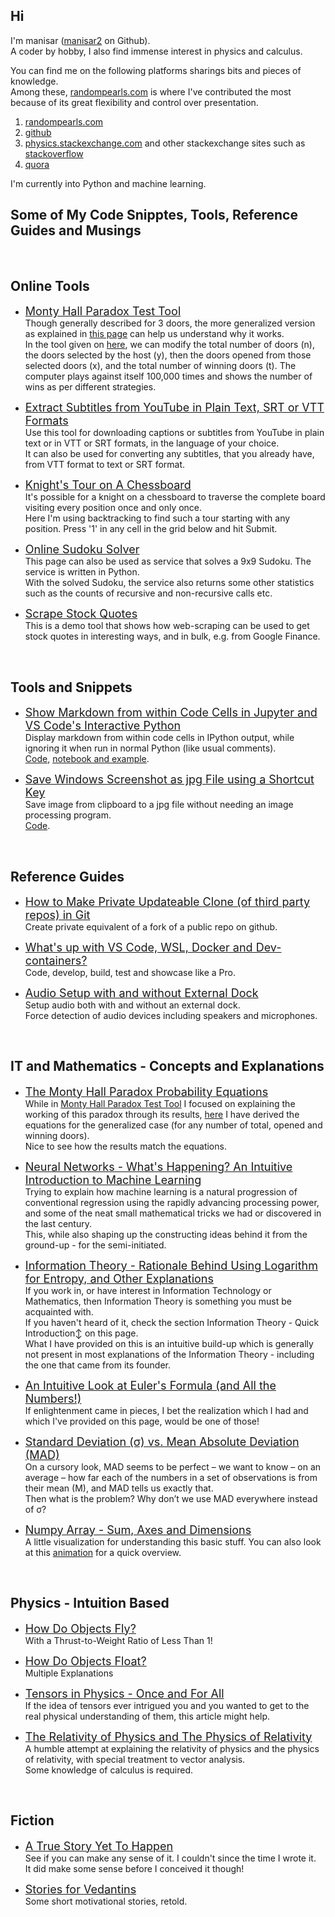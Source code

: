 ## Hi
I'm manisar ([manisar2](https://github.com/manisar2/manisar2) on Github).<br>
A coder by hobby, I also find immense interest in physics and calculus.

You can find me on the following platforms sharings bits and pieces of knowledge.<br>
Among these, [randompearls.com](https://randompearls.com/search/author/2/) is where I've contributed the most because of its great flexibility and control over presentation.

 1. [randompearls.com](https://randompearls.com/search/author/2/)
 2. [github](https://github.com/manisar2/manisar2)
 3. [physics.stackexchange.com](https://physics.stackexchange.com/users/306389/manisar) and other stackexchange sites such as [stackoverflow](https://stackoverflow.com/users/8582902/manisar)
 5. [quora](https://www.quora.com/profile/Manisar)

I'm currently into Python and machine learning.


## Some of My Code Snipptes, Tools, Reference Guides and Musings

<br>

## Online Tools

 * <font size="4rem">[Monty Hall Paradox Test Tool](https://randompearls.com/reference/tools/monty-hall-paradox-tool/)</font><!-- <img src="images/Monty_Hall_Pic.png" style="float:right; max-height:125px; margin-left:5px;" /><br> --><br>
   Though generally described for 3 doors, the more generalized version as explained in [this page]((https://randompearls.com/reference/tools/monty-hall-paradox-tool/)) can help us understand why it works.<br>
   In the tool given on [here](https://randompearls.com/reference/tools/monty-hall-paradox-tool/), we can modify the total number of doors (n), the doors selected by the host (y), then the doors opened from those selected doors (x), and the total number of winning doors (t).
   The computer plays against itself 100,000 times and shows the number of wins as per different strategies.

 * <font size="4rem">[Extract Subtitles from YouTube in Plain Text, SRT or VTT Formats](https://randompearls.com/reference/tools/extract-subtitles-youtube-and-convert-plain-text/)</font><br>
   Use this tool for downloading captions or subtitles from YouTube in plain text or in VTT or SRT formats, in the language of your choice.<br>
   It can also be used for converting any subtitles, that you already have, from VTT format to text or SRT format.

 * <font size="4rem">[Knight's Tour on A Chessboard](https://randompearls.com/reference/tools/knight-solution/)</font><!-- <img src="images/Knights_Tour_Solved.jpg" style="float:right; max-height:125px; margin-left:5px;" /><br> --><br>
   It's possible for a knight on a chessboard to traverse the complete board visiting every position once and only once.<br>
   Here I'm using backtracking to find such a tour starting with any position. Press '1' in any cell in the grid below and hit Submit.

 * <font size="4rem">[Online Sudoku Solver](https://randompearls.com/reference/tools/sudoku-solver/)</font><!-- <img src="images/Solved_Sudoku.jpg" style="float:right; max-height:125px; margin-left:5px;" /><br> --><br>
   This page can also be used as service that solves a 9x9 Sudoku. The service is written in Python.<br>
   With the solved Sudoku, the service also returns some other statistics such as the counts of recursive and non-recursive calls etc.

 * <font size="4rem">[Scrape Stock Quotes](https://randompearls.com/reference/tools/stock-quotes/)</font><br>
   This is a demo tool that shows how web-scraping can be used to get stock quotes in interesting ways, and in bulk, e.g. from Google Finance.

<br>

## Tools and Snippets

 * <font size="4rem">[Show Markdown from within Code Cells in Jupyter and VS Code's Interactive Python](https://randompearls.com/science-and-technology/information-technology/coding-and-development-reference-and-tools/show-markdown-within-code-cells-jupyter-and-vs-code-interactive-python/)</font><!-- <img src="images/Jupyter_Cell_With_Markdown_Comment.jpg" style="float:right; max-height:125px; margin-left:5px; border-radius:3px;" /><br> --><br>
   Display markdown from within code cells in IPython output, while ignoring it when run in normal Python (like usual comments).<br>
   [Code](https://github.com/manisar2/manisar2/tree/main/ipy_code_cell_markdown), [notebook and example](https://github.com/manisar2/manisar2/blob/main/ipy_code_cell_markdown/ipy_md.ipynb).

 * <font size="4rem">[Save Windows Screenshot as jpg File using a Shortcut Key](https://randompearls.com/science-and-technology/information-technology/coding-and-development-reference-and-tools/save-windows-screenshot-jpg-file-one-step-shortcut-script/)</font><br>
   Save image from clipboard to a jpg file without needing an image processing program.<br>
   [Code](https://github.com/manisar2/manisar2/tree/main/save_windows_screenshot).

<br>

## Reference Guides

 * <font size="4rem">[How to Make Private Updateable Clone (of third party repos) in Git](https://randompearls.com/science-and-technology/information-technology/coding-and-development-reference-and-tools/how-make-private-updateable-clone-git/)</font><br>
   Create private equivalent of a fork of a public repo on github.<br>

 * <font size="4rem">[What's up with VS Code, WSL, Docker and Dev-containers?](https://randompearls.com/science-and-technology/information-technology/coding-and-development-reference-and-tools/vscode-docker-wsl-and-dev-containers/)</font><br>
   Code, develop, build, test and showcase like a Pro.<br>

 * <font size="4rem">[Audio Setup with and without External Dock](https://randompearls.com/science-and-technology/information-technology/coding-and-development-reference-and-tools/audio-setup-external-dock/)</font><br>
   Setup audio both with and without an external dock.<br>Force detection of audio devices including speakers and microphones.<br>

<br>

## IT and Mathematics - Concepts and Explanations

 * <font size="4rem">[The Monty Hall Paradox Probability Equations](https://randompearls.com/science-and-technology/mathematics/monty-hall-paradox-probability-equations/)</font><br>
   While in [Monty Hall Paradox Test Tool]((https://randompearls.com/reference/tools/monty-hall-paradox-tool/)) I focused on explaining the working of this paradox through its results, [here](https://randompearls.com/science-and-technology/mathematics/monty-hall-paradox-probability-equations/) I have derived the equations for the generalized case (for any number of total, opened and winning doors).<br>
   Nice to see how the results match the equations.

 * <font size="4rem">[Neural Networks - What's Happening? An Intuitive Introduction to Machine Learning](https://randompearls.com/science-and-technology/information-technology/neural-networks-whats-happening-intuitive-intro-to-machine-learning/)</font><br>
   Trying to explain how machine learning is a natural progression of conventional regression using the rapidly advancing processing power, and some of the neat small mathematical tricks we had or discovered in the last century.<br>
   This, while also shaping up the constructing ideas behind it from the ground-up - for the semi-initiated.

 * <font size="4rem">[Information Theory - Rationale Behind Using Logarithm for Entropy, and Other Explanations](https://randompearls.com/science-and-technology/mathematics/information-theory-rationale-behind-using-logarithm-entropy-and-other-explanations/)</font><br>
   If you work in, or have interest in Information Technology or Mathematics, then Information Theory is something you must be acquainted with.<br>
   If you haven't heard of it, check the section Information Theory - Quick Introduction↕ on this page.<br>
   What I have provided on this is an intuitive build-up which is generally not present in most explanations of the Information Theory - including the one that came from its founder.

 * <font size="4rem">[An Intuitive Look at Euler's Formula (and All the Numbers!)](https://randompearls.com/science-and-technology/mathematics/intuitive-look-at-eulers-formula-and-all-numbers/)</font><br>
   If enlightenment came in pieces, I bet the realization which I had and which I've provided on this page, would be one of those!

 * <font size="4rem">[Standard Deviation (σ) vs. Mean Absolute Deviation (MAD)](https://randompearls.com/science-and-technology/mathematics/standard-deviation-vs-mean-absolute-deviation/)</font><br>
   On a cursory look, MAD seems to be perfect – we want to know – on an average – how far each of the numbers in a set of observations is from their mean (M), and MAD tells us exactly that.<br>
   Then what is the problem? Why don’t we use MAD everywhere instead of σ?

 * <font size="4rem">[Numpy Array - Sum, Axes and Dimensions](https://randompearls.com/science-and-technology/information-technology/concepts/numpy-array-sum-axes-and-dimensions/)</font><br>
   A little visualization for understanding this basic stuff.
   You can also look at this [animation](https://randompearls.com/documents/19/Numpy_Array_Sum_Animation.mp4) for a quick overview.

<br>

## Physics - Intuition Based

 * <font size="4rem">[How Do Objects Fly?](https://randompearls.com/science-and-technology/physics/how-do-objects-fly/)</font><br>
   With a Thrust-to-Weight Ratio of Less Than 1!

 * <font size="4rem">[How Do Objects Float?](https://randompearls.com/science-and-technology/physics/how-do-objects-float/)</font><br>
   Multiple Explanations

 * <font size="4rem">[Tensors in Physics - Once and For All](https://randompearls.com/science-and-technology/physics/tensors-physics-once-and-all/)</font><br>
   If the idea of tensors ever intrigued you and you wanted to get to the real physical understanding of them, this article might help.

 * <font size="4rem">[The Relativity of Physics and The Physics of Relativity](https://randompearls.com/science-and-technology/physics/relativity-physics-physics-relativity/)</font><br>
   A humble attempt at explaining the relativity of physics and the physics of relativity, with special treatment to vector analysis.<br>
   Some knowledge of calculus is required.

<br>

## Fiction

 * <font size="4rem">[A True Story Yet To Happen](https://randompearls.com/fiction-and-poetry/fiction/true-story-yet-to-happen/)</font><br>
   See if you can make any sense of it. I couldn't since the time I wrote it.<br>It did make some sense before I conceived it though!

 * <font size="4rem">[Stories for Vedantins](https://randompearls.com/vedanta/stories/?langp=en)</font><br>
   Some short motivational stories, retold.

<!--
**manisar2/manisar2** is a ✨ _special_ ✨ repository because its `README.md` (this file) appears on your GitHub profile.

Here are some ideas to get you started:

- 🔭 I’m currently working on ...
- 🌱 I’m currently learning ...
- 👯 I’m looking to collaborate on ...
- 🤔 I’m looking for help with ...
- 💬 Ask me about ...
- 📫 How to reach me: ...
- 😄 Pronouns: ...
- ⚡ Fun fact: ...
-->
